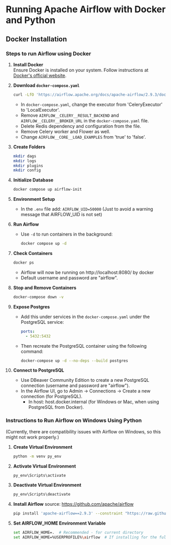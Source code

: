 # Running Apache Airflow with Docker and Python

## Docker Installation

### Steps to run Airflow using Docker

1. **Install Docker**  
   Ensure Docker is installed on your system. Follow instructions at [Docker's official website](https://docs.docker.com/get-docker/).

2. **Download `docker-compose.yaml`**
   ```bash
   curl -LfO 'https://airflow.apache.org/docs/apache-airflow/2.9.3/docker-compose.yaml'
   ```
   - In `docker-compose.yaml`, change the executor from 'CeleryExecutor' to 'LocalExecutor'.
   - Remove `AIRFLOW__CELERY__RESULT_BACKEND` and `AIRFLOW__CELERY__BROKER_URL` in the `docker-compose.yaml` file.
   - Delete Redis dependency and configuration from the file.
   - Remove Celery worker and Flower as well.
   - Change `AIRFLOW__CORE__LOAD_EXAMPLES` from 'true' to 'false'.

3. **Create Folders**
   ```bash
   mkdir dags
   mkdir logs
   mkdir plugins
   mkdir config
   ```

4. **Initialize Database**
   ```bash
   docker compose up airflow-init
   ```

5. **Environment Setup**
   - In the `.env` file add: `AIRFLOW_UID=50000` (Just to avoid a warning message that AIRFLOW_UID is not set)


6. **Run Airflow**
   - Use `-d` to run containers in the background:
     ```bash
     docker compose up -d
     ```

7. **Check Containers**
   ```bash
   docker ps
   ```

   - Airflow will now be running on http://localhost:8080/  by docker
   - Default username and password are "airflow".

8. **Stop and Remove Containers**
   ```bash
   docker-compose down -v
   ```

9. **Expose Postgres**
   - Add this under services in the `docker-compose.yaml` under the PostgreSQL service:
     ```yaml
     ports:
       - 5432:5432
     ```
   - Then recreate the PostgreSQL container using the following command:
     ```bash
     docker-compose up -d --no-deps --build postgres
     ```

10. **Connect to PostgreSQL**
    - Use DBeaver Community Edition to create a new PostgreSQL connection (username and password are "airflow").
    - In the Airflow UI, go to Admin -> Connections -> Create a new connection (for PostgreSQL). 
        - In host: host.docker.internal (for Windows or Mac, when using PostgreSQL from Docker).


### Instructions to Run Airflow on Windows Using Python

(Currently, there are compatibility issues with Airflow on Windows, so this might not work properly.)

1. **Create Virtual Environment**
   ```bash
   python -m venv py_env
   ```

2. **Activate Virtual Environment**
   ```bash
   py_env\Scripts\activate
   ```

3. **Deactivate Virtual Environment**
   ```bash
   py_env\Scripts\deactivate
   ```

4. **Install Airflow**
    source: https://github.com/apache/airflow
   ```bash
   pip install 'apache-airflow==2.9.3' --constraint "https://raw.githubusercontent.com/apache/airflow/constraints-2.9.3/constraints-3.8.txt"
   ```

5. **Set AIRFLOW_HOME Environment Variable**
   ```bash
   set AIRFLOW_HOME=.  # Recommended - for current directory
   set AIRFLOW_HOME=%USERPROFILE%\airflow  # If installing for the full system
   ```
